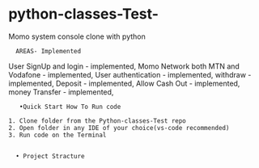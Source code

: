 # python-classes-Test-
Momo system console clone with python 


      AREAS- Implemented

User SignUp and login              - implemented, 
Momo Network both MTN and Vodafone - implemented,
User authentication                - implemented,
withdraw                           - implemented,
Deposit                            - implemented,
Allow Cash Out                     - implemented, 
money Transfer                     - implemented,


       

       •Quick Start How To Run code 

    1. Clone folder from the Python-classes-Test repo 
    2. Open folder in any IDE of your choice(vs-code recommended)
    3. Run code on the Terminal    
 
     
      • Project Stracture 

  
  




